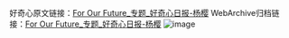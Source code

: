 好奇心原文链接：[For Our Future_专题_好奇心日报-杨樱](https://www.qdaily.com/articles/968.html)
WebArchive归档链接：[For Our Future_专题_好奇心日报-杨樱](http://web.archive.org/web/20190623145454/https://www.qdaily.com/articles/968.html)
![image](http://ww3.sinaimg.cn/large/007d5XDply1g3v45ez46sj30u01lrq8q)